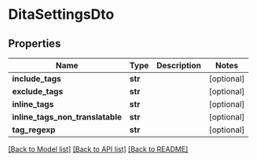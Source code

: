 # DitaSettingsDto

## Properties
Name | Type | Description | Notes
------------ | ------------- | ------------- | -------------
**include_tags** | **str** |  | [optional] 
**exclude_tags** | **str** |  | [optional] 
**inline_tags** | **str** |  | [optional] 
**inline_tags_non_translatable** | **str** |  | [optional] 
**tag_regexp** | **str** |  | [optional] 

[[Back to Model list]](../README.md#documentation-for-models) [[Back to API list]](../README.md#documentation-for-api-endpoints) [[Back to README]](../README.md)

